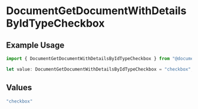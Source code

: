 # DocumentGetDocumentWithDetailsByIdTypeCheckbox

## Example Usage

```typescript
import { DocumentGetDocumentWithDetailsByIdTypeCheckbox } from "@documenso/sdk-typescript/models/operations";

let value: DocumentGetDocumentWithDetailsByIdTypeCheckbox = "checkbox";
```

## Values

```typescript
"checkbox"
```